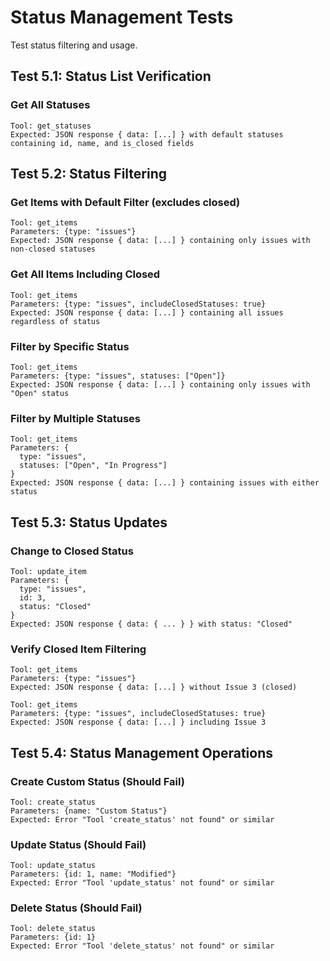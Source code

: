 # Status Management Tests

Test status filtering and usage.

## Test 5.1: Status List Verification

### Get All Statuses
```
Tool: get_statuses
Expected: JSON response { data: [...] } with default statuses containing id, name, and is_closed fields
```

## Test 5.2: Status Filtering

### Get Items with Default Filter (excludes closed)
```
Tool: get_items
Parameters: {type: "issues"}
Expected: JSON response { data: [...] } containing only issues with non-closed statuses
```

### Get All Items Including Closed
```
Tool: get_items
Parameters: {type: "issues", includeClosedStatuses: true}
Expected: JSON response { data: [...] } containing all issues regardless of status
```

### Filter by Specific Status
```
Tool: get_items
Parameters: {type: "issues", statuses: ["Open"]}
Expected: JSON response { data: [...] } containing only issues with "Open" status
```

### Filter by Multiple Statuses
```
Tool: get_items
Parameters: {
  type: "issues",
  statuses: ["Open", "In Progress"]
}
Expected: JSON response { data: [...] } containing issues with either status
```

## Test 5.3: Status Updates

### Change to Closed Status
```
Tool: update_item
Parameters: {
  type: "issues",
  id: 3,
  status: "Closed"
}
Expected: JSON response { data: { ... } } with status: "Closed"
```

### Verify Closed Item Filtering
```
Tool: get_items
Parameters: {type: "issues"}
Expected: JSON response { data: [...] } without Issue 3 (closed)

Tool: get_items
Parameters: {type: "issues", includeClosedStatuses: true}
Expected: JSON response { data: [...] } including Issue 3
```

## Test 5.4: Status Management Operations

### Create Custom Status (Should Fail)
```
Tool: create_status
Parameters: {name: "Custom Status"}
Expected: Error "Tool 'create_status' not found" or similar
```

### Update Status (Should Fail)
```
Tool: update_status
Parameters: {id: 1, name: "Modified"}
Expected: Error "Tool 'update_status' not found" or similar
```

### Delete Status (Should Fail)
```
Tool: delete_status
Parameters: {id: 1}
Expected: Error "Tool 'delete_status' not found" or similar
```
